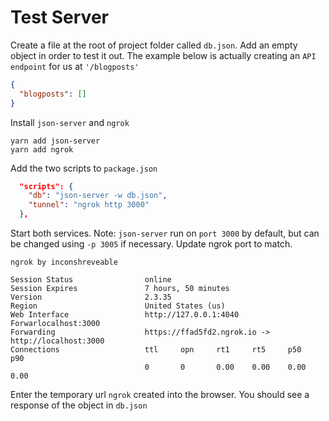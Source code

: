 <!-- @format -->

# Test Server

Create a file at the root of project folder called `db.json`. Add an empty object in order to test it out. The example below is actually creating an `API endpoint` for us at `'/blogposts'`

```json
{
  "blogposts": []
}
```

Install `json-server` and `ngrok`

```shell
yarn add json-server
yarn add ngrok
```

Add the two scripts to `package.json`

```json
  "scripts": {
    "db": "json-server -w db.json",
    "tunnel": "ngrok http 3000"
  },
```

Start both services. Note: `json-server` run on `port 3000` by default, but can be changed using `-p 3005` if necessary. Update ngrok port to match.

```shell
ngrok by inconshreveable

Session Status                online
Session Expires               7 hours, 50 minutes
Version                       2.3.35
Region                        United States (us)
Web Interface                 http://127.0.0.1:4040
Forwarlocalhost:3000
Forwarding                    https://ffad5fd2.ngrok.io -> http://localhost:3000
Connections                   ttl     opn     rt1     rt5     p50     p90
                              0       0       0.00    0.00    0.00    0.00
```

Enter the temporary url `ngrok` created into the browser. You should see a response of the object in `db.json`
